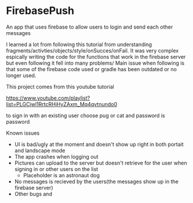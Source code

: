 # FirebasePush
An app that uses firebase to allow users to login and send each other messages

I learned a lot from following this tutorial from understanding fragments/activties/objects/style/onSucces/onFail.
It was very complex espically writing the code for the functions that work in the firebase server but even following it 
fell into many problems/
Main issue when following is that some of the firebase code used or gradle has been outdated or no longer used.

This project comes from this youtube tutorial

https://www.youtube.com/playlist?list=PLGCjwl1RrtcRHjHyZAxm_Mq4qvtnundo0


to sign in with an existing user choose pug or cat and password is password

Known issues
- UI is bad/ugly at the moment and doesn't show up right in both portait and landscape mode
- The app crashes when logging out
- Pictures can upload to the server but doesn't retrieve for the user when signing in or other users on the list
  - Placeholder is an astronaut dog
- No messages is recieved by the users(the messages show up in the firebase server)
- Other bugs and 
